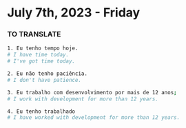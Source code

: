 # July 7th, 2023 - Friday

### TO TRANSLATE

```sh
1. Eu tenho tempo hoje.
# I have time today.
# I've got time today.

2. Eu não tenho paciência.
# I don't have patience.

3. Eu trabalho com desenvolvimento por mais de 12 anos;
# I work with development for more than 12 years.

4. Eu tenho trabalhado
# I have worked with development for more than 12 years.
```









